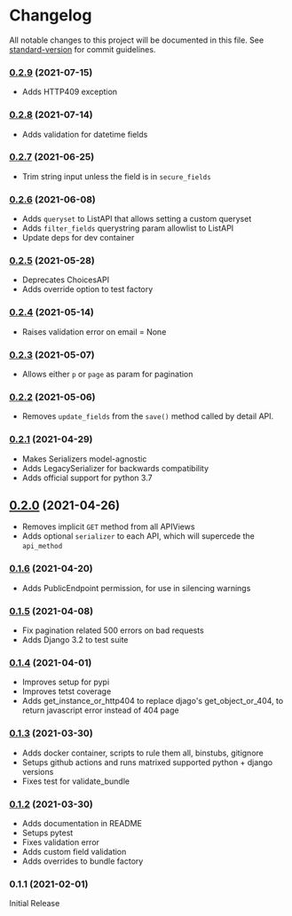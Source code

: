 # Changelog

All notable changes to this project will be documented in this file. See [standard-version](https://github.com/conventional-changelog/standard-version) for commit guidelines.

### [0.2.9](https://github.com/gundotio/worf/compare/v0.2.8...v0.2.9) (2021-07-15)

- Adds HTTP409 exception

### [0.2.8](https://github.com/gundotio/worf/compare/v0.2.7...v0.2.8) (2021-07-14)

- Adds validation for datetime fields

### [0.2.7](https://github.com/gundotio/worf/compare/v0.2.6...v0.2.7) (2021-06-25)

- Trim string input unless the field is in `secure_fields` 

### [0.2.6](https://github.com/gundotio/worf/compare/v0.2.5...v0.2.6) (2021-06-08)

- Adds `queryset` to ListAPI that allows setting a custom queryset
- Adds `filter_fields` querystring param allowlist to ListAPI
- Update deps for dev container

### [0.2.5](https://github.com/gundotio/worf/compare/v0.2.4...v0.2.5) (2021-05-28)

- Deprecates ChoicesAPI 
- Adds override option to test factory

### [0.2.4](https://github.com/gundotio/worf/compare/v0.2.1...v0.2.4) (2021-05-14)

- Raises validation error on email = None

### [0.2.3](https://github.com/gundotio/worf/compare/v0.2.2...v0.2.3) (2021-05-07)

- Allows either `p` or `page` as param for pagination

### [0.2.2](https://github.com/gundotio/worf/compare/v0.2.1...v0.2.2) (2021-05-06)

- Removes `update_fields` from the `save()` method called by detail API.

### [0.2.1](https://github.com/gundotio/worf/compare/v0.2.0...v0.2.1) (2021-04-29)

- Makes Serializers model-agnostic
- Adds LegacySerializer for backwards compatibility 
- Adds official support for python 3.7

## [0.2.0](https://github.com/gundotio/worf/compare/v0.1.6...v0.2.0) (2021-04-26)

- Removes implicit `GET` method from all APIViews
- Adds optional `serializer` to each API, which will supercede the
`api_method` 

### [0.1.6](https://github.com/gundotio/worf/compare/v0.1.5...v0.1.6) (2021-04-20)

- Adds PublicEndpoint permission, for use in silencing warnings

### [0.1.5](https://github.com/gundotio/worf/compare/v0.1.4...v0.1.5) (2021-04-08)

- Fix pagination related 500 errors on bad requests
- Adds Django 3.2 to test suite

### [0.1.4](https://github.com/gundotio/worf/compare/v0.1.3...v0.1.4) (2021-04-01)

- Improves setup for pypi
- Improves tetst coverage
- Adds get_instance_or_http404 to replace djago's get_object_or_404, 
to return javascript error instead of 404 page

### [0.1.3](https://github.com/gundotio/worf/compare/v0.1.2...v0.1.3) (2021-03-30)

- Adds docker container, scripts to rule them all, binstubs, gitignore
- Setups github actions and runs matrixed supported python + django versions
- Fixes test for validate_bundle

### [0.1.2](https://github.com/gundotio/worf/compare/v0.1.1...v0.1.2) (2021-03-30)

- Adds documentation in README
- Setups pytest
- Fixes validation error
- Adds custom field validation
- Adds overrides to bundle factory

### 0.1.1 (2021-02-01)

Initial Release
